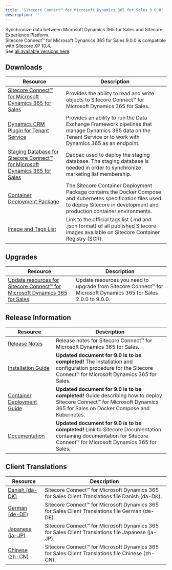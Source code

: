 ```yaml
---
title: 'Sitecore Connect™ for Microsoft Dynamics 365 for Sales 9.0.0'
description: ''
---
```


Synchronize data between Microsoft Dynamics 365 for Sales and Sitecore Experience Platform.\
Sitecore Connect™ for Microsoft Dynamics 365 for Sales 9.0.0 is compatible with Sitecore XP 10.4.\
See [all available versions here](/downloads/Dynamics_CRM_Connect).

## Downloads

| Resource                                                                                                                                                                                                                                                                                                                            | Description                                                                                                                                                                            |
| ----------------------------------------------------------------------------------------------------------------------------------------------------------------------------------------------------------------------------------------------------------------------------------------------------------------------------------- | -------------------------------------------------------------------------------------------------------------------------------------------------------------------------------------- |
| [Sitecore Connect™ for Microsoft Dynamics 365 for Sales](https://scdp.blob.core.windows.net/downloads/Dynamics%20CRM%20Connect/9x/Sitecore%20Connect%20for%20Microsoft%20Dynamics%20365%20for%20Sales%20900/Sitecore%20Connect%20for%20Microsoft%20Dynamics%20365%20for%20Sales%209.0.5%20rev.%2001529.zip)                        | Provides the ability to read and write objects to Sitecore Connect™ for Microsoft Dynamics 365 for Sales.                                                                             |
| [Dynamics CRM Plugin for Tenant Service](https://scdp.blob.core.windows.net/downloads/Dynamics%20CRM%20Connect/9x/Sitecore%20Connect%20for%20Microsoft%20Dynamics%20365%20for%20Sales%20900/Sitecore%20Connect%20for%20Microsoft%20Dynamics%20365%20for%20Sales%20Plugin%20for%20Tenant%20Service%209.0.5%20rev.%2001529.scwdp.zip) | Provides an ability to run the Data Exchange Framework pipelines that manage Dynamics 365 data on the Tenant Service or to work with Dynamics 365 as an endpoint.                      |
| [Staging Database for Sitecore Connect™ for Microsoft Dynamics 365 for Sales](https://scdp.blob.core.windows.net/downloads/Dynamics%20CRM%20Connect/9x/Sitecore%20Connect%20for%20Microsoft%20Dynamics%20365%20for%20Sales%20900/Sitecore.DataExchange.Staging.dacpac)                                                             | Dacpac used to deploy the staging database. The staging database is needed in order to synchronize marketing list membership.                                                          |
| [Container Deployment Package](https://github.com/Sitecore/container-deployment/releases/tag/dcrm%2F9.0.5.01529.647)                                                                                                                                                                                                                | The Sitecore Container Deployment Package contains the Docker Compose and Kubernetes specification files used to deploy Sitecore in development and production container environments. |
| [Image and Tags List](https://github.com/Sitecore/docker-images/tree/master/tags)                                                                                                                                                                                                                                                   | Link to the official tags list (.md and .json format) of all published Sitecore images available on Sitecore Container Registry (SCR).                                                 |

## Upgrades

| Resource                                                                                                                                                | Description                                                                                                       |
| ------------------------------------------------------------------------------------------------------------------------------------------------------- | ----------------------------------------------------------------------------------------------------------------- |
| [Update resources for Sitecore Connect™ for Microsoft Dynamics 365 for Sales](/downloads/Resource_files_for_Modules/1x/Resource_files_for_Modules_100) | Update resources you need to upgrade from Sitecore Connect™ for Microsoft Dynamics 365 for Sales 2.0.0 to 9.0.0. |

## Release Information

| Resource                                                                                                                                                                                                                               | Description                                                                                                                                                               |
| -------------------------------------------------------------------------------------------------------------------------------------------------------------------------------------------------------------------------------------- | ------------------------------------------------------------------------------------------------------------------------------------------------------------------------- |
| [Release Notes](/downloads/Dynamics_CRM_Connect/9x/Sitecore_Connect_for_Microsoft_Dynamics_365_for_Sales_900/Release_Notes)                                                                                                            | Release notes for Sitecore Connect™ for Microsoft Dynamics 365 for Sales.                                                                                                |
| [Installation Guide](https://doc.sitecore.com/xp/en/developers/dynamics-crm-connect/80/sitecore-connect-for-microsoft-dynamics-365-for-sales/install-sitecore-connect-for-microsoft-dynamics-for-sales-365-on-prem.html)               | **Updated document for 9.0 is to be completed!** The installation and configuration procedure for the Sitecore Connect™ for Microsoft Dynamics 365 for Sales.            |
| [Container Deployment Guide](https://doc.sitecore.com/xp/en/developers/dynamics-crm-connect/80/sitecore-connect-for-microsoft-dynamics-365-for-sales/install-sitecore-connect-for-microsoft-dynamics-365-for-sales-on-containers.html) | **Updated document for 9.0 is to be completed!** Guide describing how to deploy Sitecore Connect™ for Microsoft Dynamics 365 for Sales on Docker Compose and Kubernetes. |
| [Documentation](https://doc.sitecore.com/xp/en/developers/dynamics-crm-connect/80/sitecore-connect-for-microsoft-dynamics-365-for-sales/index-en.html)                                                                                 | **Updated document for 9.0 is to be completed!** Link to Sitecore Documentation containing documentation for Sitecore Connect™ for Microsoft Dynamics 365 for Sales.     |

## Client Translations

| Resource                                                                                                                                                                                                                                                                          | Description                                                                                        |
| --------------------------------------------------------------------------------------------------------------------------------------------------------------------------------------------------------------------------------------------------------------------------------- | -------------------------------------------------------------------------------------------------- |
| [Danish (da-DK)](<https://scdp.blob.core.windows.net/downloads/Dynamics%20CRM%20Connect/9x/Sitecore%20Connect%20for%20Microsoft%20Dynamics%20365%20for%20Sales%20900/Sitecore%20Connect%20for%20Microsoft%20Dynamics%20365%20for%20Sales%209.0.5%20rev.%2001529%20(da-DK).zip>)   | Sitecore Connect™ for Microsoft Dynamics 365 for Sales Client Translations file Danish (da-DK).   |
| [German (de-DE)](<https://scdp.blob.core.windows.net/downloads/Dynamics%20CRM%20Connect/9x/Sitecore%20Connect%20for%20Microsoft%20Dynamics%20365%20for%20Sales%20900/Sitecore%20Connect%20for%20Microsoft%20Dynamics%20365%20for%20Sales%209.0.5%20rev.%2001529%20(de-DE).zip>)   | Sitecore Connect™ for Microsoft Dynamics 365 for Sales Client Translations file German (de-DE).   |
| [Japanese (ja-JP)](<https://scdp.blob.core.windows.net/downloads/Dynamics%20CRM%20Connect/9x/Sitecore%20Connect%20for%20Microsoft%20Dynamics%20365%20for%20Sales%20900/Sitecore%20Connect%20for%20Microsoft%20Dynamics%20365%20for%20Sales%209.0.5%20rev.%2001529%20(ja-JP).zip>) | Sitecore Connect™ for Microsoft Dynamics 365 for Sales Client Translations file Japanese (ja-JP). |
| [Chinese (zh-CN)](<https://scdp.blob.core.windows.net/downloads/Dynamics%20CRM%20Connect/9x/Sitecore%20Connect%20for%20Microsoft%20Dynamics%20365%20for%20Sales%20900/Sitecore%20Connect%20for%20Microsoft%20Dynamics%20365%20for%20Sales%209.0.5%20rev.%2001529%20(zh-CN).zip>)  | Sitecore Connect™ for Microsoft Dynamics 365 for Sales Client Translations file Chinese (zh-CN).  |
